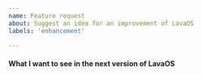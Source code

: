 ```yaml
---
name: Feature request
about: Suggest an idea for an improvement of LavaOS
labels: 'enhancement'

---
```


#### What I want to see in the next version of LavaOS
